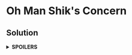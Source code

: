 # Oh Man Shik's Concern

## Solution
<details>
<summary><b>SPOILERS</b></summary>

Modify the **Bellman-Ford-Moore** algorithm.

1. Set all vertice values to MIN. (`std::numeric_limits<long long>::min()`)
2. Starting from the source vertex, loop all edges for `N-1` times to find the maximum money of every vertex.
3. If the destination vertex value is the MIN, it cannot be reached from the source vertex. Therefore, print "gg". If it has some other value, go to the next step.
4. Loop all the edges for `N-1` times to find the vertices that update their maximum money. If a vertex updates its value even after Step 2, it means it is in a positive cycle. Mark the destination as MAX. (`std::numeric_limits<long long>::max()`)
5. Find if the destination vertex value is the MAX. If it is, print "Gee". If not, print the value.

</details>
